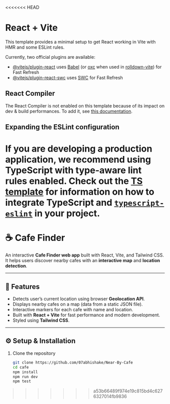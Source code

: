 <<<<<<< HEAD
# React + Vite

This template provides a minimal setup to get React working in Vite with HMR and some ESLint rules.

Currently, two official plugins are available:

- [@vitejs/plugin-react](https://github.com/vitejs/vite-plugin-react/blob/main/packages/plugin-react) uses [Babel](https://babeljs.io/) (or [oxc](https://oxc.rs) when used in [rolldown-vite](https://vite.dev/guide/rolldown)) for Fast Refresh
- [@vitejs/plugin-react-swc](https://github.com/vitejs/vite-plugin-react/blob/main/packages/plugin-react-swc) uses [SWC](https://swc.rs/) for Fast Refresh

## React Compiler

The React Compiler is not enabled on this template because of its impact on dev & build performances. To add it, see [this documentation](https://react.dev/learn/react-compiler/installation).

## Expanding the ESLint configuration

If you are developing a production application, we recommend using TypeScript with type-aware lint rules enabled. Check out the [TS template](https://github.com/vitejs/vite/tree/main/packages/create-vite/template-react-ts) for information on how to integrate TypeScript and [`typescript-eslint`](https://typescript-eslint.io) in your project.
=======
# ☕ Cafe Finder

An interactive **Cafe Finder web app** built with React, Vite, and Tailwind CSS.  
It helps users discover nearby cafes with an **interactive map** and **location detection**.

---

## 📌 Features
- Detects user’s current location using browser **Geolocation API**.
- Displays nearby cafes on a map (data from a static JSON file).
- Interactive markers for each cafe with name and location.
- Built with **React + Vite** for fast performance and modern development.
- Styled using **Tailwind CSS**.

---

## ⚙️ Setup & Installation

1. Clone the repository
   ```bash
   git clone https://github.com/07abhishake/Near-By-Cafe
   cd cafe
   npm install
   npm run dev
   npm test

>>>>>>> a53b66489f974e19c815bd4c6276327014fb9836
